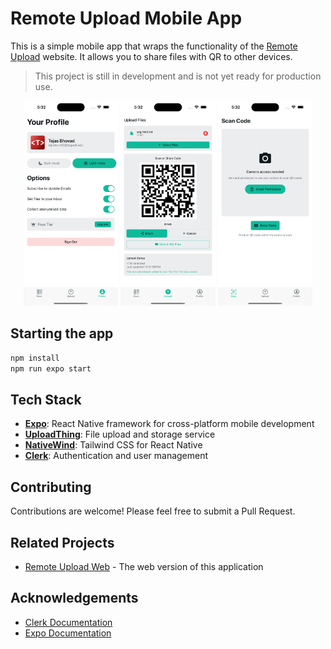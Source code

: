 # Remote Upload Mobile App

This is a simple mobile app that wraps the functionality of the [Remote Upload](https://github.com/TejasBhovad/remote-upload) website. It allows you to share files with QR to other devices.

> This project is still in development and is not yet ready for production use.

<div align="center">
  <img src=".github/profile.png" alt="Profile Page" width="30%" />
  <img src=".github/uploaded.png" alt="Upload Page" width="30%" />
  <img src=".github/scan.png" alt="Scan Page" width="30%" />
</div>

## Starting the app

```bash
npm install
npm run expo start
```

## Tech Stack

- **[Expo](https://expo.dev/)**: React Native framework for cross-platform mobile development
- **[UploadThing](https://uploadthing.com/)**: File upload and storage service
- **[NativeWind](https://www.nativewind.dev/)**: Tailwind CSS for React Native
- **[Clerk](https://clerk.com/)**: Authentication and user management

## Contributing

Contributions are welcome! Please feel free to submit a Pull Request.

## Related Projects

- [Remote Upload Web](https://github.com/TejasBhovad/remote-upload) - The web version of this application

## Acknowledgements

- [Clerk Documentation](https://clerk.com/docs/components/unstyled/sign-out-button)
- [Expo Documentation](https://docs.expo.dev/)
